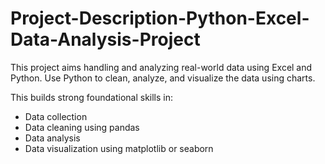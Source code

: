 # Project-Description-Python-Excel-Data-Analysis-Project

This project aims handling and analyzing real-world data using Excel and Python. Use Python to clean, analyze, and visualize the data using charts. 

This builds strong foundational skills in: 
 - Data collection
 - Data cleaning using pandas
 - Data analysis
 - Data visualization using matplotlib or seaborn
